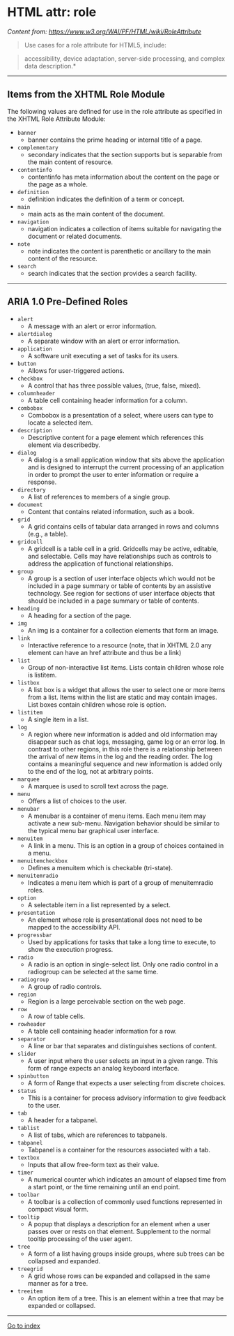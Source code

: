# HTML attr: role

*Content from: https://www.w3.org/WAI/PF/HTML/wiki/RoleAttribute*

> Use cases for a role attribute for HTML5, include:

> accessibility,
> device adaptation,
> server-side processing, and
> complex data description.*

***

## Items from the XHTML Role Module

<p>The following values are defined for use in the role attribute as specified in the XHTML Role Attribute Module:
</p>

<ul>
    <li> <code>banner</code>
        <ul>
            <li> banner contains the prime heading or internal title of a page.</li>
        </ul>
    </li>
    <li> <code>complementary</code>
        <ul>
            <li> secondary indicates that the section supports but is separable from the main content of resource.</li>
        </ul>
    </li>
    <li> <code>contentinfo</code>
        <ul>
            <li> contentinfo has meta information about the content on the page or the page as a whole.</li>
        </ul>
    </li>
    <li> <code>definition</code>
        <ul>
            <li> definition indicates the definition of a term or concept.</li>
        </ul>
    </li>
    <li> <code>main</code>
        <ul>
            <li> main acts as the main content of the document.</li>
        </ul>
    </li>
    <li> <code>navigation</code>
        <ul>
            <li> navigation indicates a collection of items suitable for navigating the document or related documents.
            </li>
        </ul>
    </li>
    <li> <code>note</code>
        <ul>
            <li> note indicates the content is parenthetic or ancillary to the main content of the resource.</li>
        </ul>
    </li>
    <li> <code>search</code>
        <ul>
            <li> search indicates that the section provides a search facility.</li>
        </ul>
    </li>
</ul>

***

## ARIA 1.0 Pre-Defined Roles

<ul>
    <li> <code>alert</code>
        <ul>
            <li> A message with an alert or error information.</li>
        </ul>
    </li>
    <li> <code>alertdialog</code>
        <ul>
            <li> A separate window with an alert or error information.</li>
        </ul>
    </li>
    <li> <code>application</code>
        <ul>
            <li> A software unit executing a set of tasks for its users.</li>
        </ul>
    </li>
    <li> <code>button</code>
        <ul>
            <li> Allows for user-triggered actions.</li>
        </ul>
    </li>
    <li> <code>checkbox</code>
        <ul>
            <li> A control that has three possible values, (true, false, mixed).</li>
        </ul>
    </li>
    <li> <code>columnheader</code>
        <ul>
            <li> A table cell containing header information for a column.</li>
        </ul>
    </li>
    <li> <code>combobox</code>
        <ul>
            <li> Combobox is a presentation of a select, where users can type to locate a selected item.</li>
        </ul>
    </li>
    <li> <code>description</code>
        <ul>
            <li> Descriptive content for a page element which references this element via describedby.</li>
        </ul>
    </li>
    <li> <code>dialog</code>
        <ul>
            <li> A dialog is a small application window that sits above the application and is designed to interrupt the
                current processing of an application in order to prompt the user to enter information or require a
                response.</li>
        </ul>
    </li>
    <li> <code>directory</code>
        <ul>
            <li> A list of references to members of a single group.</li>
        </ul>
    </li>
    <li> <code>document</code>
        <ul>
            <li> Content that contains related information, such as a book.</li>
        </ul>
    </li>
    <li> <code>grid</code>
        <ul>
            <li> A grid contains cells of tabular data arranged in rows and columns (e.g., a table).</li>
        </ul>
    </li>
    <li> <code>gridcell</code>
        <ul>
            <li> A gridcell is a table cell in a grid. Gridcells may be active, editable, and selectable. Cells may have
                relationships such as controls to address the application of functional relationships.</li>
        </ul>
    </li>
    <li> <code>group</code>
        <ul>
            <li> A group is a section of user interface objects which would not be included in a page summary or table
                of contents by an assistive technology. See region for sections of user interface objects that should be
                included in a page summary or table of contents.</li>
        </ul>
    </li>
    <li> <code>heading</code>
        <ul>
            <li> A heading for a section of the page.</li>
        </ul>
    </li>
    <li> <code>img</code>
        <ul>
            <li> An img is a container for a collection elements that form an image.</li>
        </ul>
    </li>
    <li> <code>link</code>
        <ul>
            <li> Interactive reference to a resource (note, that in XHTML 2.0 any element can have an href attribute and
                thus be a link)</li>
        </ul>
    </li>
    <li> <code>list</code>
        <ul>
            <li> Group of non-interactive list items. Lists contain children whose role is listitem.</li>
        </ul>
    </li>
    <li> <code>listbox</code>
        <ul>
            <li> A list box is a widget that allows the user to select one or more items from a list. Items within the
                list are static and may contain images. List boxes contain children whose role is option.</li>
        </ul>
    </li>
    <li> <code>listitem</code>
        <ul>
            <li> A single item in a list.</li>
        </ul>
    </li>
    <li> <code>log</code>
        <ul>
            <li> A region where new information is added and old information may disappear such as chat logs, messaging,
                game log or an error log. In contrast to other regions, in this role there is a relationship between the
                arrival of new items in the log and the reading order. The log contains a meaningful sequence and new
                information is added only to the end of the log, not at arbitrary points.</li>
        </ul>
    </li>
    <li> <code>marquee</code>
        <ul>
            <li> A marquee is used to scroll text across the page.</li>
        </ul>
    </li>
    <li> <code>menu</code>
        <ul>
            <li> Offers a list of choices to the user.</li>
        </ul>
    </li>
    <li> <code>menubar</code>
        <ul>
            <li> A menubar is a container of menu items. Each menu item may activate a new sub-menu. Navigation behavior
                should be similar to the typical menu bar graphical user interface.</li>
        </ul>
    </li>
    <li> <code>menuitem</code>
        <ul>
            <li> A link in a menu. This is an option in a group of choices contained in a menu.</li>
        </ul>
    </li>
    <li> <code>menuitemcheckbox</code>
        <ul>
            <li> Defines a menuitem which is checkable (tri-state).</li>
        </ul>
    </li>
    <li> <code>menuitemradio</code>
        <ul>
            <li> Indicates a menu item which is part of a group of menuitemradio roles.</li>
        </ul>
    </li>
    <li> <code>option</code>
        <ul>
            <li> A selectable item in a list represented by a select.</li>
        </ul>
    </li>
    <li> <code>presentation</code>
        <ul>
            <li> An element whose role is presentational does not need to be mapped to the accessibility API.</li>
        </ul>
    </li>
    <li> <code>progressbar</code>
        <ul>
            <li> Used by applications for tasks that take a long time to execute, to show the execution progress.</li>
        </ul>
    </li>
    <li> <code>radio</code>
        <ul>
            <li> A radio is an option in single-select list. Only one radio control in a radiogroup can be selected at
                the same time.</li>
        </ul>
    </li>
    <li> <code>radiogroup</code>
        <ul>
            <li> A group of radio controls.</li>
        </ul>
    </li>
    <li> <code>region</code>
        <ul>
            <li> Region is a large perceivable section on the web page.</li>
        </ul>
    </li>
    <li> <code>row</code>
        <ul>
            <li> A row of table cells.</li>
        </ul>
    </li>
    <li> <code>rowheader</code>
        <ul>
            <li> A table cell containing header information for a row.</li>
        </ul>
    </li>
    <li> <code>separator</code>
        <ul>
            <li> A line or bar that separates and distinguishes sections of content.</li>
        </ul>
    </li>
    <li> <code>slider</code>
        <ul>
            <li> A user input where the user selects an input in a given range. This form of range expects an analog
                keyboard interface.</li>
        </ul>
    </li>
    <li> <code>spinbutton</code>
        <ul>
            <li> A form of Range that expects a user selecting from discrete choices.</li>
        </ul>
    </li>
    <li> <code>status</code>
        <ul>
            <li> This is a container for process advisory information to give feedback to the user.</li>
        </ul>
    </li>
    <li> <code>tab</code>
        <ul>
            <li> A header for a tabpanel.</li>
        </ul>
    </li>
    <li> <code>tablist</code>
        <ul>
            <li> A list of tabs, which are references to tabpanels.</li>
        </ul>
    </li>
    <li> <code>tabpanel</code>
        <ul>
            <li> Tabpanel is a container for the resources associated with a tab.</li>
        </ul>
    </li>
    <li> <code>textbox</code>
        <ul>
            <li> Inputs that allow free-form text as their value.</li>
        </ul>
    </li>
    <li> <code>timer</code>
        <ul>
            <li> A numerical counter which indicates an amount of elapsed time from a start point, or the time remaining
                until an end point.</li>
        </ul>
    </li>
    <li> <code>toolbar</code>
        <ul>
            <li> A toolbar is a collection of commonly used functions represented in compact visual form.</li>
        </ul>
    </li>
    <li> <code>tooltip</code>
        <ul>
            <li> A popup that displays a description for an element when a user passes over or rests on that element.
                Supplement to the normal tooltip processing of the user agent.</li>
        </ul>
    </li>
    <li> <code>tree</code>
        <ul>
            <li> A form of a list having groups inside groups, where sub trees can be collapsed and expanded.</li>
        </ul>
    </li>
    <li> <code>treegrid</code>
        <ul>
            <li> A grid whose rows can be expanded and collapsed in the same manner as for a tree.</li>
        </ul>
    </li>
    <li> <code>treeitem</code>
        <ul>
            <li> An option item of a tree. This is an element within a tree that may be expanded or collapsed.</li>
        </ul>
    </li>
</ul>


***

[Go to index](../README.md)
